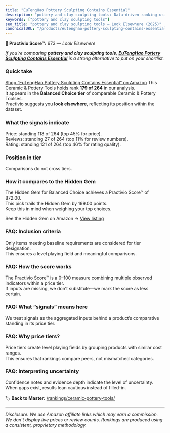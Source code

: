 ```yaml
---
title: "EuTengHao Pottery Sculpting Contains Essential"
description: "pottery and clay sculpting tools: Data-driven ranking using the Practivio Score™. Positioned by quality, value, demand, findability, momentum."
keywords: ["pottery and clay sculpting tools"]
seo_title: "pottery and clay sculpting tools — Look Elsewhere (2025)"
canonicalURL: "/products/eutenghao-pottery-sculpting-contains-essential-B07H2TSVJY/"
---
```


**🚫 Practivio Score™:** 673 — _Look Elsewhere_


*If you're comparing **pottery and clay sculpting tools**, **[EuTengHao Pottery Sculpting Contains Essential](https://www.amazon.com/dp/B07H2TSVJY?tag=practivio-20)** is a strong alternative to put on your shortlist.*
### Quick take
[Shop “EuTengHao Pottery Sculpting Contains Essential” on Amazon](https://www.amazon.com/dp/B07H2TSVJY?tag=practivio-20)
This Ceramic & Pottery Tools holds rank **179 of 264** in our analysis.  
It appears in the **Balanced Choice tier** of comparable Ceramic & Pottery Toolses.  
Practivio suggests you **look elsewhere**, reflecting its position within the dataset.

### What the signals indicate
Price: standing 118 of 264 (top 45% for price).  
Reviews: standing 27 of 264 (top 11% for review numbers).  
Rating: standing 121 of 264 (top 46% for rating quality).  

### Position in tier
Comparisons do not cross tiers.

### How it compares to the Hidden Gem
The Hidden Gem for Balanced Choice achieves a Practivio Score™ of 872.00.  
This pick trails the Hidden Gem by 199.00 points.  
Keep this in mind when weighing your top choices.  

See the Hidden Gem on Amazon → [View listing](https://www.amazon.com/dp/B0CQVRR7R6?tag=practivio-20)

### FAQ: Inclusion criteria
Only items meeting baseline requirements are considered for tier designation.  
This ensures a level playing field and meaningful comparisons.

### FAQ: How the score works
The Practivio Score™ is a 0–100 measure combining multiple observed indicators within a price tier.  
If inputs are missing, we don’t substitute—we mark the score as less certain.

### FAQ: What “signals” means here
We treat signals as the aggregated inputs behind a product’s comparative standing in its price tier.

### FAQ: Why price tiers?
Price tiers create level playing fields by grouping products with similar cost ranges.  
This ensures that rankings compare peers, not mismatched categories.

### FAQ: Interpreting uncertainty
Confidence notes and evidence depth indicate the level of uncertainty.  
When gaps exist, results lean cautious instead of filled-in.


🏷️ **Back to Master:** [/rankings/ceramic-pottery-tools/](/rankings/ceramic-pottery-tools/)

---
_Disclosure: We use Amazon affiliate links which may earn a commission. We don’t display live prices or review counts. Rankings are produced using a consistent, proprietary methodology._
